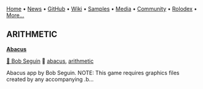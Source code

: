 [Home](https://qb64.com) • [News](/news.html) • [GitHub](/github.html) • [Wiki](/wiki.html) • [Samples](/samples.html) • [Media](/media.html) • [Community](/community.html) • [Rolodex](/rolodex.html) • [More...](/more.html)

## ARITHMETIC

**[Abacus](abacus/index)**

[🐝 Bob Seguin](bob-seguin) 🔗 [abacus](abacus), [arithmetic](arithmetic)

Abacus app by Bob Seguin.  NOTE: This game requires graphics files created by any accompanying .b...
